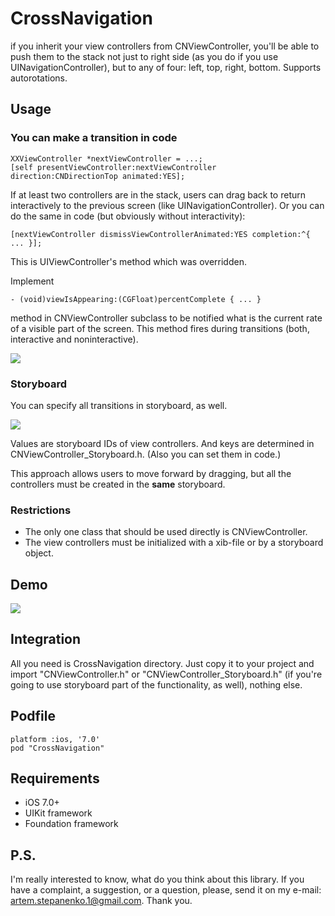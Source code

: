 # CrossNavigation

if you inherit your view controllers from CNViewController, you'll be able to push them to the stack not just to right side (as you do if you use UINavigationController), but to any of four: left, top, right, bottom. Supports autorotations.

## Usage

### You can make a transition in code

``` objc
XXViewController *nextViewController = ...;
[self presentViewController:nextViewController direction:CNDirectionTop animated:YES];
```

If at least two controllers are in the stack, users can drag back to return interactively to the previous screen (like UINavigationController). Or you can do the same in code (but obviously without interactivity):

``` objc
[nextViewController dismissViewControllerAnimated:YES completion:^{ ... }];
```

This is UIViewController's method which was overridden.

Implement

``` objc
- (void)viewIsAppearing:(CGFloat)percentComplete { ... }
```

method in CNViewController subclass to be notified what is the current rate of a visible part of the screen. This method fires during transitions (both, interactive and noninteractive).

![](https://github.com/artemstepanenko/CrossNavigation/blob/master/demo_present.gif)

### Storyboard

You can specify all transitions in storyboard, as well.

![](https://github.com/artemstepanenko/CrossNavigation/blob/master/demo_storyboard_inspector.png)

Values are storyboard IDs of view controllers. And keys are determined in CNViewController_Storyboard.h. (Also you can set them in code.)

This approach allows users to move forward by dragging, but all the controllers must be created in the **same** storyboard.

### Restrictions

- The only one class that should be used directly is CNViewController.
- The view controllers must be initialized with a xib-file or by a storyboard object.

## Demo

![](https://github.com/artemstepanenko/CrossNavigation/blob/master/demo_storyboard.gif)

## Integration

All you need is CrossNavigation directory. Just copy it to your project and import "CNViewController.h" or "CNViewController_Storyboard.h" (if you're going to use storyboard part of the functionality, as well), nothing else.

## Podfile

```
platform :ios, '7.0'
pod "CrossNavigation"
```

## Requirements

- iOS 7.0+
- UIKit framework
- Foundation framework

## P.S.

I'm really interested to know, what do you think about this library. If you have a complaint, a suggestion, or a question, please, send it on my e-mail: artem.stepanenko.1@gmail.com. Thank you.
